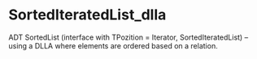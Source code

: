 # SortedIteratedList_dlla
ADT SortedList (interface with TPozition = Iterator, SortedIteratedList) – using a DLLA where elements are ordered based on a relation.
